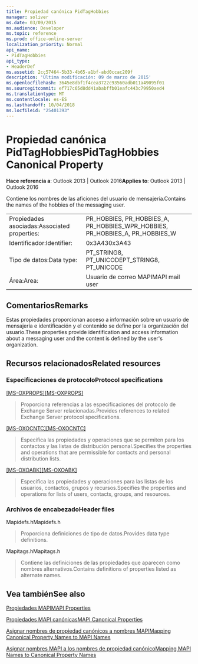 ```yaml
---
title: Propiedad canónica PidTagHobbies
manager: soliver
ms.date: 03/09/2015
ms.audience: Developer
ms.topic: reference
ms.prod: office-online-server
localization_priority: Normal
api_name:
- PidTagHobbies
api_type:
- HeaderDef
ms.assetid: 2cc57464-5b33-4b65-a1bf-abd0ccac209f
description: 'Última modificación: 09 de marzo de 2015'
ms.openlocfilehash: 3645e8dbf1f4cea3722c93560adb011a49095f01
ms.sourcegitcommit: ef717c65d8dd41ababffb01eafc443c79950aed4
ms.translationtype: MT
ms.contentlocale: es-ES
ms.lasthandoff: 10/04/2018
ms.locfileid: "25401393"
---
```

# <a name="pidtaghobbies-canonical-property"></a><span data-ttu-id="d5d47-103">Propiedad canónica PidTagHobbies</span><span class="sxs-lookup"><span data-stu-id="d5d47-103">PidTagHobbies Canonical Property</span></span>

  
  
<span data-ttu-id="d5d47-104">**Hace referencia a**: Outlook 2013 | Outlook 2016</span><span class="sxs-lookup"><span data-stu-id="d5d47-104">**Applies to**: Outlook 2013 | Outlook 2016</span></span> 
  
<span data-ttu-id="d5d47-105">Contiene los nombres de las aficiones del usuario de mensajería.</span><span class="sxs-lookup"><span data-stu-id="d5d47-105">Contains the names of the hobbies of the messaging user.</span></span>
  
|||
|:-----|:-----|
|<span data-ttu-id="d5d47-106">Propiedades asociadas:</span><span class="sxs-lookup"><span data-stu-id="d5d47-106">Associated properties:</span></span>  <br/> |<span data-ttu-id="d5d47-107">PR_HOBBIES, PR_HOBBIES_A, PR_HOBBIES_W</span><span class="sxs-lookup"><span data-stu-id="d5d47-107">PR_HOBBIES, PR_HOBBIES_A, PR_HOBBIES_W</span></span>  <br/> |
|<span data-ttu-id="d5d47-108">Identificador:</span><span class="sxs-lookup"><span data-stu-id="d5d47-108">Identifier:</span></span>  <br/> |<span data-ttu-id="d5d47-109">0x3A43</span><span class="sxs-lookup"><span data-stu-id="d5d47-109">0x3A43</span></span>  <br/> |
|<span data-ttu-id="d5d47-110">Tipo de datos:</span><span class="sxs-lookup"><span data-stu-id="d5d47-110">Data type:</span></span>  <br/> |<span data-ttu-id="d5d47-111">PT_STRING8, PT_UNICODE</span><span class="sxs-lookup"><span data-stu-id="d5d47-111">PT_STRING8, PT_UNICODE</span></span>  <br/> |
|<span data-ttu-id="d5d47-112">Área:</span><span class="sxs-lookup"><span data-stu-id="d5d47-112">Area:</span></span>  <br/> |<span data-ttu-id="d5d47-113">Usuario de correo MAPI</span><span class="sxs-lookup"><span data-stu-id="d5d47-113">MAPI mail user</span></span>  <br/> |
   
## <a name="remarks"></a><span data-ttu-id="d5d47-114">Comentarios</span><span class="sxs-lookup"><span data-stu-id="d5d47-114">Remarks</span></span>

<span data-ttu-id="d5d47-115">Estas propiedades proporcionan acceso a información sobre un usuario de mensajería e identificación y el contenido se define por la organización del usuario.</span><span class="sxs-lookup"><span data-stu-id="d5d47-115">These properties provide identification and access information about a messaging user and the content is defined by the user's organization.</span></span> 
  
## <a name="related-resources"></a><span data-ttu-id="d5d47-116">Recursos relacionados</span><span class="sxs-lookup"><span data-stu-id="d5d47-116">Related resources</span></span>

### <a name="protocol-specifications"></a><span data-ttu-id="d5d47-117">Especificaciones de protocolo</span><span class="sxs-lookup"><span data-stu-id="d5d47-117">Protocol specifications</span></span>

<span data-ttu-id="d5d47-118">[[MS-OXPROPS]](https://msdn.microsoft.com/library/f6ab1613-aefe-447d-a49c-18217230b148%28Office.15%29.aspx)</span><span class="sxs-lookup"><span data-stu-id="d5d47-118">[[MS-OXPROPS]](https://msdn.microsoft.com/library/f6ab1613-aefe-447d-a49c-18217230b148%28Office.15%29.aspx)</span></span>
  
> <span data-ttu-id="d5d47-119">Proporciona referencias a las especificaciones del protocolo de Exchange Server relacionadas.</span><span class="sxs-lookup"><span data-stu-id="d5d47-119">Provides references to related Exchange Server protocol specifications.</span></span>
    
<span data-ttu-id="d5d47-120">[[MS-OXOCNTC]](https://msdn.microsoft.com/library/9b636532-9150-4836-9635-9c9b756c9ccf%28Office.15%29.aspx)</span><span class="sxs-lookup"><span data-stu-id="d5d47-120">[[MS-OXOCNTC]](https://msdn.microsoft.com/library/9b636532-9150-4836-9635-9c9b756c9ccf%28Office.15%29.aspx)</span></span>
  
> <span data-ttu-id="d5d47-121">Especifica las propiedades y operaciones que se permiten para los contactos y las listas de distribución personal.</span><span class="sxs-lookup"><span data-stu-id="d5d47-121">Specifies the properties and operations that are permissible for contacts and personal distribution lists.</span></span>
    
<span data-ttu-id="d5d47-122">[[MS-OXOABK]](https://msdn.microsoft.com/library/f4cf9b4c-9232-4506-9e71-2270de217614%28Office.15%29.aspx)</span><span class="sxs-lookup"><span data-stu-id="d5d47-122">[[MS-OXOABK]](https://msdn.microsoft.com/library/f4cf9b4c-9232-4506-9e71-2270de217614%28Office.15%29.aspx)</span></span>
  
> <span data-ttu-id="d5d47-123">Especifica las propiedades y operaciones para las listas de los usuarios, contactos, grupos y recursos.</span><span class="sxs-lookup"><span data-stu-id="d5d47-123">Specifies the properties and operations for lists of users, contacts, groups, and resources.</span></span>
    
### <a name="header-files"></a><span data-ttu-id="d5d47-124">Archivos de encabezado</span><span class="sxs-lookup"><span data-stu-id="d5d47-124">Header files</span></span>

<span data-ttu-id="d5d47-125">Mapidefs.h</span><span class="sxs-lookup"><span data-stu-id="d5d47-125">Mapidefs.h</span></span>
  
> <span data-ttu-id="d5d47-126">Proporciona definiciones de tipo de datos.</span><span class="sxs-lookup"><span data-stu-id="d5d47-126">Provides data type definitions.</span></span>
    
<span data-ttu-id="d5d47-127">Mapitags.h</span><span class="sxs-lookup"><span data-stu-id="d5d47-127">Mapitags.h</span></span>
  
> <span data-ttu-id="d5d47-128">Contiene las definiciones de las propiedades que aparecen como nombres alternativos.</span><span class="sxs-lookup"><span data-stu-id="d5d47-128">Contains definitions of properties listed as alternate names.</span></span>
    
## <a name="see-also"></a><span data-ttu-id="d5d47-129">Vea también</span><span class="sxs-lookup"><span data-stu-id="d5d47-129">See also</span></span>



[<span data-ttu-id="d5d47-130">Propiedades MAPI</span><span class="sxs-lookup"><span data-stu-id="d5d47-130">MAPI Properties</span></span>](mapi-properties.md)
  
[<span data-ttu-id="d5d47-131">Propiedades MAPI canónicas</span><span class="sxs-lookup"><span data-stu-id="d5d47-131">MAPI Canonical Properties</span></span>](mapi-canonical-properties.md)
  
[<span data-ttu-id="d5d47-132">Asignar nombres de propiedad canónicos a nombres MAPI</span><span class="sxs-lookup"><span data-stu-id="d5d47-132">Mapping Canonical Property Names to MAPI Names</span></span>](mapping-canonical-property-names-to-mapi-names.md)
  
[<span data-ttu-id="d5d47-133">Asignar nombres MAPI a los nombres de propiedad canónico</span><span class="sxs-lookup"><span data-stu-id="d5d47-133">Mapping MAPI Names to Canonical Property Names</span></span>](mapping-mapi-names-to-canonical-property-names.md)

